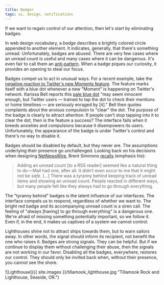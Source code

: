 ```yaml
---
title: Badger
tags: ui, design, notifications
---
```


If we want to regain control of our attention, then let's start by eliminating badges.

In web design vocabulary, a _badge_ describes a brightly colored circle appended to another element.
It indicates, generally, that there's something unread.
Unfortunately, badges are abused.
There are very few cases where an unread count is useful and many cases where it can be dangerous.
It's even fair to call them an [anti-pattern][wiki-ap].
When a badge piques our curiosity, it provides an opening to steal our focus.

Badges compel us to act in unusual ways.
For a recent example, take the [negative reaction to Twitter's new Moments feature][moments].
The feature marks itself with a blue dot whenever a new "Moment" is happening on Twitter's network.
Karissa Bell reports this [pale blue dot][sagan] "may seem innocent enough, but Twitter users — trained to tap the dot to check their mentions or home timelines — are seriously enraged by [it]."
Bell then quotes complaints about the anxious compulsion to "clear" the dot.
The purpose of the badge is clearly to attract attention.
If people can't stop tapping into it to clear the dot, then is the feature a success?
The interface fails when it breeds anxieties and compulsions because it disempowers its users.
Unfortunately, the appearance of the badge is under Twitter's control and there's no way to disable it.

Badges should be disabled by default, but they never are.
The assumptions underlying their presence go unchallenged.
Looking back on his decisions when designing [NetNewsWire][wiki-nnw], Brent Simmons [recalls][inessential] (emphasis his):

> Adding an unread count [to a RSS reader] seemed like a natural thing to do — Mail had one, after all.
> It didn’t even occur to me that it might not be _safe_.
> […]
> There was a tyranny behind keeping track of unread items and showing an unread count. People reacted in different ways, but many people felt like they always had to go through everything.

The "tyranny behind" badges is the latent influence of our interfaces.
The interface compels us to respond, regardless of whether we want to.
The bright red badge and its accompanying unread count is a siren call.
The feeling of "always [having] to go through everything" is a dangerous one.
We're afraid of missing something potentially important, so we follow it.
Even if, in the end, it makes us captives of a system we cannot control.

Lighthouses shine not to attract ships towards them, but to warn sailors away.
In other words, the signal should inform its recipient, not benefit the one who raises it.
Badges are strong signals.
They can be helpful.
But if we continue to display them without challenging their abuse, then the signals are not working in our favor.
Disabling all the badges, everywhere, restores our control.
They should only be invited back when, without their presence, you cannot see the shore.

![Lighthouse]({{ site.images }}/tillamook_lighthouse.jpg "Tillamook Rock and Lighthouse, Seaside, OR.")

[wiki-ap]: https://en.wikipedia.org/wiki/Anti-pattern
[moments]: http://mashable.com/2015/10/12/twitter-moments-blue-dot/
[sagan]: https://www.youtube.com/watch?v=p86BPM1GV8M "billions and billions"
[wiki-nnw]: https://en.wikipedia.org/wiki/NetNewsWire
[inessential]: http://inessential.com/2014/03/31/mark_all_as_read "brent is a smart guy"
